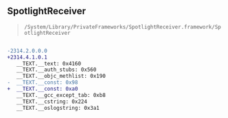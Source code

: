 ## SpotlightReceiver

> `/System/Library/PrivateFrameworks/SpotlightReceiver.framework/SpotlightReceiver`

```diff

-2314.2.0.0.0
+2314.4.1.0.1
   __TEXT.__text: 0x4160
   __TEXT.__auth_stubs: 0x560
   __TEXT.__objc_methlist: 0x190
-  __TEXT.__const: 0x98
+  __TEXT.__const: 0xa0
   __TEXT.__gcc_except_tab: 0xb8
   __TEXT.__cstring: 0x224
   __TEXT.__oslogstring: 0x3a1

```
